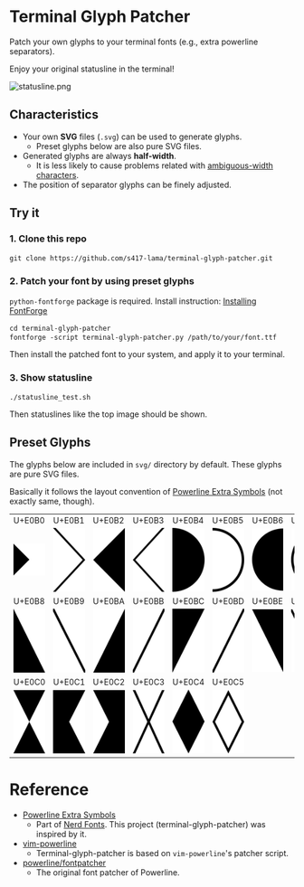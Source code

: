 # Terminal Glyph Patcher
Patch your own glyphs to your terminal fonts (e.g., extra powerline separators).

Enjoy your original statusline in the terminal!

![statusline.png](https://raw.githubusercontent.com/wiki/s417-lama/terminal-glyph-patcher/images/statusline.png)

## Characteristics

- Your own **SVG** files (`.svg`) can be used to generate glyphs.
    - Preset glyphs below are also pure SVG files.
- Generated glyphs are always **half-width**.
    - It is less likely to cause problems related with [ambiguous-width characters](http://www.unicode.org/reports/tr11/tr11-36.html).
- The position of separator glyphs can be finely adjusted.

## Try it

### 1. Clone this repo

```
git clone https://github.com/s417-lama/terminal-glyph-patcher.git
```

### 2. Patch your font by using preset glyphs

`python-fontforge` package is required. Install instruction: [Installing FontForge](http://designwithfontforge.com/en-US/Installing_Fontforge.html)
```
cd terminal-glyph-patcher
fontforge -script terminal-glyph-patcher.py /path/to/your/font.ttf
```
Then install the patched font to your system, and apply it to your terminal.

### 3. Show statusline

```
./statusline_test.sh
```
Then statuslines like the top image should be shown.

## Preset Glyphs

The glyphs below are included in `svg/` directory by default.
These glyphs are pure SVG files.

Basically it follows the layout convention of [Powerline Extra Symbols](https://github.com/ryanoasis/powerline-extra-symbols) (not exactly same, though).

|        |        |        |        |        |        |        |        |
| ------ | ------ | ------ | ------ | ------ | ------ | ------ | ------ |
| U+E0B0 | U+E0B1 | U+E0B2 | U+E0B3 | U+E0B4 | U+E0B5 | U+E0B6 | U+E0B7 |
| ![U+E0B0](https://raw.githubusercontent.com/s417-lama/terminal-glyph-patcher/master/svg/arrow_right.svg?sanitize=true) | ![U+E0B1](https://raw.githubusercontent.com/s417-lama/terminal-glyph-patcher/master/svg/arrow_right_thin.svg?sanitize=true) | ![U+E0B2](https://raw.githubusercontent.com/s417-lama/terminal-glyph-patcher/master/svg/arrow_left.svg?sanitize=true) | ![U+E0B3](https://raw.githubusercontent.com/s417-lama/terminal-glyph-patcher/master/svg/arrow_left_thin.svg?sanitize=true) | ![U+E0B4](https://raw.githubusercontent.com/s417-lama/terminal-glyph-patcher/master/svg/circle_right.svg?sanitize=true) | ![U+E0B5](https://raw.githubusercontent.com/s417-lama/terminal-glyph-patcher/master/svg/circle_right_thin.svg?sanitize=true) | ![U+E0B6](https://raw.githubusercontent.com/s417-lama/terminal-glyph-patcher/master/svg/circle_left.svg?sanitize=true) | ![U+E0B7](https://raw.githubusercontent.com/s417-lama/terminal-glyph-patcher/master/svg/circle_left_thin.svg?sanitize=true) |
| U+E0B8 | U+E0B9 | U+E0BA | U+E0BB | U+E0BC | U+E0BD | U+E0BE | U+E0BF |
| ![U+E0B8](https://raw.githubusercontent.com/s417-lama/terminal-glyph-patcher/master/svg/slant_left_bottom.svg?sanitize=true) | ![U+E0B9](https://raw.githubusercontent.com/s417-lama/terminal-glyph-patcher/master/svg/slant_left_bottom_thin.svg?sanitize=true) | ![U+E0BA](https://raw.githubusercontent.com/s417-lama/terminal-glyph-patcher/master/svg/slant_right_bottom.svg?sanitize=true) | ![U+E0BB](https://raw.githubusercontent.com/s417-lama/terminal-glyph-patcher/master/svg/slant_right_bottom_thin.svg?sanitize=true) | ![U+E0BC](https://raw.githubusercontent.com/s417-lama/terminal-glyph-patcher/master/svg/slant_left_top.svg?sanitize=true) | ![U+E0BD](https://raw.githubusercontent.com/s417-lama/terminal-glyph-patcher/master/svg/slant_left_top_thin.svg?sanitize=true) | ![U+E0BE](https://raw.githubusercontent.com/s417-lama/terminal-glyph-patcher/master/svg/slant_right_top.svg?sanitize=true) | ![U+E0BF](https://raw.githubusercontent.com/s417-lama/terminal-glyph-patcher/master/svg/slant_right_top_thin.svg?sanitize=true) |
| U+E0C0 | U+E0C1 | U+E0C2 | U+E0C3 | U+E0C4 | U+E0C5 | | |
| ![U+E0C0](https://raw.githubusercontent.com/s417-lama/terminal-glyph-patcher/master/svg/cross.svg?sanitize=true) | ![U+E0C1](https://raw.githubusercontent.com/s417-lama/terminal-glyph-patcher/master/svg/cross_left.svg?sanitize=true) | ![U+E0C2](https://raw.githubusercontent.com/s417-lama/terminal-glyph-patcher/master/svg/cross_right.svg?sanitize=true) | ![U+E0C3](https://raw.githubusercontent.com/s417-lama/terminal-glyph-patcher/master/svg/cross_thin.svg?sanitize=true) | ![U+E0C4](https://raw.githubusercontent.com/s417-lama/terminal-glyph-patcher/master/svg/diamond.svg?sanitize=true) | ![U+E0C5](https://raw.githubusercontent.com/s417-lama/terminal-glyph-patcher/master/svg/diamond_thin.svg?sanitize=true) | | |

# Reference

- [Powerline Extra Symbols](https://github.com/ryanoasis/powerline-extra-symbols)
    - Part of [Nerd Fonts](https://github.com/ryanoasis/nerd-fonts). This project (terminal-glyph-patcher) was inspired by it.
- [vim-powerline](https://github.com/Lokaltog/vim-powerline)
    - Terminal-glyph-patcher is based on `vim-powerline`'s patcher script.
- [powerline/fontpatcher](https://github.com/powerline/fontpatcher)
    - The original font patcher of Powerline.
